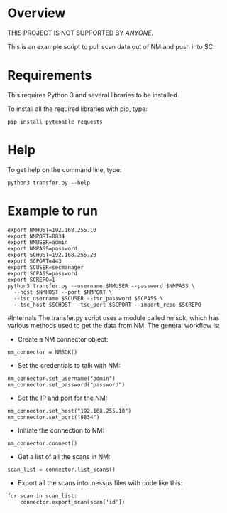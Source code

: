 # Overview 
THIS PROJECT IS NOT SUPPORTED BY *ANYONE*.

This is an example script to pull scan data out of NM and push into SC.  

# Requirements
This requires Python 3 and several libraries to be installed.

To install all the required libraries with pip, type:
```
pip install pytenable requests
```

# Help
To get help on the command line, type:
```
python3 transfer.py --help
```

# Example to run
```
export NMHOST=192.168.255.10
export NMPORT=8834
export NMUSER=admin
export NMPASS=password
export SCHOST=192.168.255.20
export SCPORT=443
export SCUSER=secmanager
export SCPASS=password
export SCREPO=1
python3 transfer.py --username $NMUSER --password $NMPASS \
  --host $NMHOST --port $NMPORT \
  --tsc_username $SCUSER --tsc_password $SCPASS \
  --tsc_host $SCHOST --tsc_port $SCPORT --import_repo $SCREPO
```

#Internals
The transfer.py script uses a module called nmsdk, which has various methods used to get the data from NM.
The general workflow is:

* Create a NM connector object: 

```nm_connector = NMSDK()```

* Set the credentials to talk with NM: 
```
nm_connector.set_username("admin")
nm_connector.set_password("password")
```

* Set the IP and port for the NM:
```
nm_connector.set_host("192.168.255.10")
nm_connector.set_port("8834")
```

* Initiate the connection to NM:

```nm_connector.connect()```

* Get a list of all the scans in NM:

```scan_list = connector.list_scans()```

* Export all the scans into .nessus files with code like this:

```
for scan in scan_list:
    connector.export_scan(scan['id'])
```
